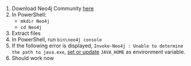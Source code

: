 1. Download Neo4j Community [here](https://neo4j.com/download-center/#community)
2. In PowerShell:
   - `mkdir Neo4j`
   - `cd Neo4j`
3. Extract files
4. In PowerShell, run `bin\neo4j console`
5. If the following error is displayed, `Invoke-Neo4j : Unable to determine the path to java.exe`, [set or update](https://javatutorial.net/set-java-home-windows-10) `JAVA_HOME` as environment variable.
6. Should work now
